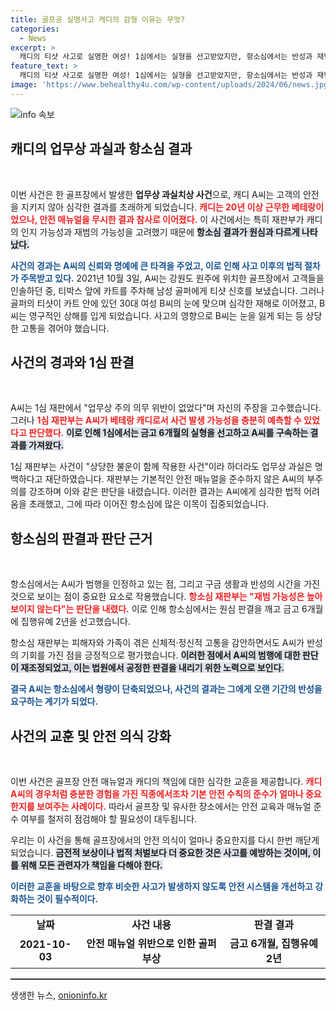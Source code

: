 ```yaml
---
title: 골프공 실명사고 캐디의 감형 이유는 무엇?
categories:
  - News
excerpt: >
  캐디의 티샷 사고로 실명한 여성! 1심에서는 실형을 선고받았지만, 항소심에서는 반성과 재범 가능성을 고려해 집행유예로 풀려났습니다. 과실 여부와 사고 경위에 대한 뜨거운 논란이 계속되고 있습니다.
feature_text: >
  캐디의 티샷 사고로 실명한 여성! 1심에서는 실형을 선고받았지만, 항소심에서는 반성과 재범 가능성을 고려해 집행유예로 풀려났습니다. 과실 여부와 사고 경위에 대한 뜨거운 논란이 계속되고 있습니다.
image: 'https://www.behealthy4u.com/wp-content/uploads/2024/06/news.jpg'
---
```


<p><img src="https://www.behealthy4u.com/wp-content/uploads/2024/06/news.jpg" alt="info 속보" /></p>

<h2 data-ke-size="size26">캐디의 업무상 과실과 항소심 결과</h2>

<p data-ke-size="size16">&nbsp;</p>

<p>이번 사건은 한 골프장에서 발생한 <strong>업무상 과실치상 사건</strong>으로, 캐디 A씨는 고객의 안전을 지키지 않아 심각한 결과를 초래하게 되었습니다. <b><span style="color: #ee2323;">캐디는 20년 이상 근무한 베테랑이었으나, 안전 매뉴얼을 무시한 결과 참사로 이어졌다.</span></b> 이 사건에서는 특히 재판부가 캐디의 인지 가능성과 재범의 가능성을 고려했기 때문에 <b><span style="background-color: #21538527;">항소심 결과가 원심과 다르게 나타났다.</span></b> </p>

<p><b><span style="color: #1a5490;">사건의 경과는 A씨의 신뢰와 명예에 큰 타격을 주었고, 이로 인해 사고 이후의 법적 절차가 주목받고 있다.</span></b> 2021년 10월 3일, A씨는 강원도 원주에 위치한 골프장에서 고객들을 인솔하던 중, 티박스 앞에 카트를 주차해 남성 골퍼에게 티샷 신호를 보냈습니다. 그러나 골퍼의 티샷이 카트 안에 있던 30대 여성 B씨의 눈에 맞으며 심각한 재해로 이어졌고, B씨는 영구적인 상해를 입게 되었습니다. 사고의 영향으로 B씨는 눈을 잃게 되는 등 상당한 고통을 겪어야 했습니다.</p>

<h2 data-ke-size="size26">사건의 경과와 1심 판결</h2>

<p data-ke-size="size16">&nbsp;</p>

<p>A씨는 1심 재판에서 "업무상 주의 의무 위반이 없었다"며 자신의 주장을 고수했습니다. 그러나 <b><span style="color: #ee2323;">1심 재판부는 A씨가 베테랑 캐디로서 사건 발생 가능성을 충분히 예측할 수 있었다고 판단했다.</span></b> <b><span style="background-color: #21538527;">이로 인해 1심에서는 금고 6개월의 실형을 선고하고 A씨를 구속하는 결과를 가져왔다.</span></b> </p>

<p>1심 재판부는 사건이 "상당한 불운이 함께 작용한 사건"이라 하더라도 업무상 과실은 명백하다고 재단하였습니다. 재판부는 기본적인 안전 매뉴얼을 준수하지 않은 A씨의 부주의를 강조하며 이와 같은 판단을 내렸습니다. 이러한 결과는 A씨에게 심각한 법적 어려움을 초래했고, 그에 따라 이어진 항소심에 많은 이목이 집중되었습니다.</p>

<h2 data-ke-size="size26">항소심의 판결과 판단 근거</h2>

<p data-ke-size="size16">&nbsp;</p>

<p>항소심에서는 A씨가 범행을 인정하고 있는 점, 그리고 구금 생활과 반성의 시간을 가진 것으로 보이는 점이 중요한 요소로 작용했습니다. <b><span style="color: #ee2323;">항소심 재판부는 "재범 가능성은 높아 보이지 않는다"는 판단을 내렸다.</span></b> 이로 인해 항소심에서는 원심 판결을 깨고 금고 6개월에 집행유예 2년을 선고했습니다. </p>

<p>항소심 재판부는 피해자와 가족이 겪은 신체적·정신적 고통을 감안하면서도 A씨가 반성의 기회를 가진 점을 긍정적으로 평가했습니다. <b><span style="background-color: #21538527;">이러한 점에서 A씨의 범행에 대한 판단이 재조정되었고, 이는 법원에서 공정한 판결을 내리기 위한 노력으로 보인다.</span></b> </p>

<p><b><span style="color: #1a5490;">결국 A씨는 항소심에서 형량이 단축되었으나, 사건의 결과는 그에게 오랜 기간의 반성을 요구하는 계기가 되었다.</span></b></p>

<h2 data-ke-size="size26">사건의 교훈 및 안전 의식 강화</h2>

<p data-ke-size="size16">&nbsp;</p>

<p>이번 사건은 골프장 안전 매뉴얼과 캐디의 책임에 대한 심각한 교훈을 제공합니다. <b><span style="color: #ee2323;">캐디 A씨의 경우처럼 충분한 경험을 가진 직종에서조차 기본 안전 수칙의 준수가 얼마나 중요한지를 보여주는 사례이다.</span></b> 따라서 골프장 및 유사한 장소에서는 안전 교육과 매뉴얼 준수 여부를 철저히 점검해야 할 필요성이 대두됩니다. </p>

<p>우리는 이 사건을 통해 골프장에서의 안전 의식이 얼마나 중요한지를 다시 한번 깨닫게 되었습니다. <b><span style="background-color: #21538527;">금전적 보상이나 법적 처벌보다 더 중요한 것은 사고를 예방하는 것이며, 이를 위해 모든 관련자가 책임을 다해야 한다.</span></b> </p>

<p><b><span style="color: #1a5490;">이러한 교훈을 바탕으로 향후 비슷한 사고가 발생하지 않도록 안전 시스템을 개선하고 강화하는 것이 필수적이다.</span></b> <br></p>

<table style="width: 100%;">
    <tbody>
        <tr>
            <td style="text-align: center; height: 17px;"><b>날짜</b></td>
            <td style="text-align: center; height: 17px;"><b>사건 내용</b></td>
            <td style="text-align: center; height: 17px;"><b>판결 결과</b></td>
        </tr>
        <tr>
            <td style="text-align: center; height: 17px;"><b>2021-10-03</b></td>
            <td style="text-align: center; height: 17px;"><b>안전 매뉴얼 위반으로 인한 골퍼 부상</b></td>
            <td style="text-align: center; height: 17px;"><b>금고 6개월, 집행유예 2년</b></td>
        </tr>
    </tbody>
</table>

<hr style="height: 2px; background-color: #333; border: none;" />

<p data-ke-size="size16"></p>
생생한 뉴스, <a href="https://onioninfo.kr" rel="dofollow">onioninfo.kr</a>


